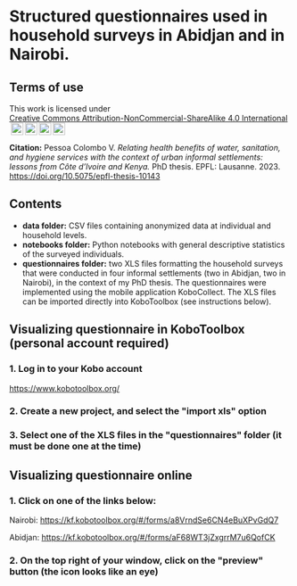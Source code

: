 # Structured questionnaires used in household surveys in Abidjan and in Nairobi.

## Terms of use
<p xmlns:cc="http://creativecommons.org/ns#" >This work is licensed under <a href="https://creativecommons.org/licenses/by-nc-sa/4.0/?ref=chooser-v1" target="_blank" rel="license noopener noreferrer" style="display:inline-block;">Creative Commons Attribution-NonCommercial-ShareAlike 4.0 International <img style="height:22px!important;margin-left:3px;vertical-align:text-bottom;" src="https://mirrors.creativecommons.org/presskit/icons/cc.svg?ref=chooser-v1" alt=""><img style="height:22px!important;margin-left:3px;vertical-align:text-bottom;" src="https://mirrors.creativecommons.org/presskit/icons/by.svg?ref=chooser-v1" alt=""><img style="height:22px!important;margin-left:3px;vertical-align:text-bottom;" src="https://mirrors.creativecommons.org/presskit/icons/nc.svg?ref=chooser-v1" alt=""><img style="height:22px!important;margin-left:3px;vertical-align:text-bottom;" src="https://mirrors.creativecommons.org/presskit/icons/sa.svg?ref=chooser-v1" alt=""></a></p>

**Citation:** Pessoa Colombo V. *Relating health benefits of water, sanitation, and hygiene services with the context of urban informal settlements: lessons from Côte d’Ivoire and Kenya.* PhD thesis. EPFL: Lausanne. 2023. https://doi.org/10.5075/epfl-thesis-10143

##
## Contents
- **data folder:** CSV files containing anonymized data at individual and household levels.
- **notebooks folder:** Python notebooks with general descriptive statistics of the surveyed individuals.
- **questionnaires folder:** two XLS files formatting the household surveys that were conducted in four informal settlements (two in Abidjan, two in Nairobi), in the context of my PhD thesis. The questionnaires were implemented using the mobile application KoboCollect. The XLS files can be imported directly into KoboToolbox (see instructions below).

##
## Visualizing questionnaire in KoboToolbox (personal account required)

### 1. Log in to your Kobo account

https://www.kobotoolbox.org/

### 2. Create a new project, and select the "import xls" option

### 3. Select one of the XLS files in the "questionnaires" folder (it must be done one at the time)

##
## Visualizing questionnaire online

### 1. Click on one of the links below:

Nairobi: https://kf.kobotoolbox.org/#/forms/a8VrndSe6CN4eBuXPvGdQ7

Abidjan: https://kf.kobotoolbox.org/#/forms/aF68WT3jZxgrrM7u6QofCK

### 2. On the top right of your window, click on the "preview" button (the icon looks like an eye)
